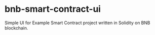 # bnb-smart-contract-ui
Simple UI for Example Smart Contract project written in Solidity on BNB blockchain.
